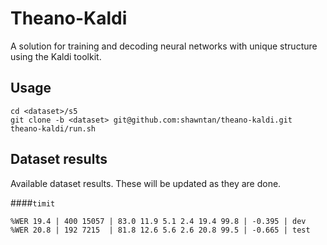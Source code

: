 Theano-Kaldi
============

A solution for training and decoding neural networks with unique structure
using the Kaldi toolkit.

## Usage
```
cd <dataset>/s5
git clone -b <dataset> git@github.com:shawntan/theano-kaldi.git
theano-kaldi/run.sh
```

## Dataset results

Available dataset results. These will be updated as they are done.

####`timit`
```
%WER 19.4 | 400 15057 | 83.0 11.9 5.1 2.4 19.4 99.8 | -0.395 | dev
%WER 20.8 | 192 7215  | 81.8 12.6 5.6 2.6 20.8 99.5 | -0.665 | test
```
